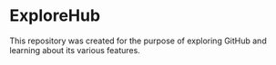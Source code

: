 # ExploreHub
This repository was created for the purpose of exploring GitHub and learning about its various features.
